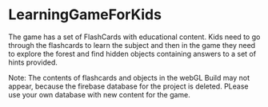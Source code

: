 # LearningGameForKids

The game has a set of FlashCards with educational content.
Kids need to go through the flashcards to learn the subject and then
in the game they need to explore the forest and find hidden objects
containing answers to a set of hints provided.


Note: The contents of flashcards and objects in the webGL Build may not
appear, because the firebase database for the project is deleted.
PLease use your own database with new content for the game.
